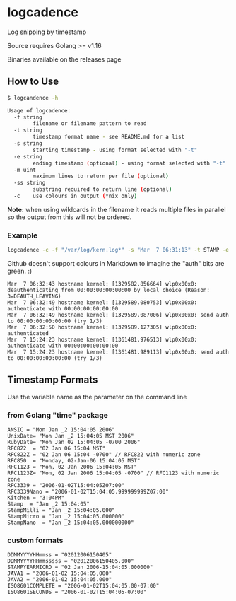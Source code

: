 # logcadence

Log snipping by timestamp

Source requires Golang >= v1.16

Binaries available on the releases page

## How to Use

```bash
$ logcandence -h

Usage of logcadence:
  -f string
        filename or filename pattern to read
  -t string
        timestamp format name - see README.md for a list
  -s string
        starting timestamp - using format selected with "-t"
  -e string
        ending timestamp (optional) - using format selected with "-t"
  -m uint
        maximum lines to return per file (optional)
  -ss string
        substring required to return line (optional)
  -c    use colours in output (*nix only) 
```

**Note:** when using wildcards in the filename it reads multiple files in parallel so the output from this will not be ordered.

### Example

```bash
logcadence -c -f "/var/log/kern.log*" -s "Mar  7 06:31:13" -t STAMP -e "Mar  7 23:59:01" -ss "auth"
```

Github doesn't support colours in Markdown to imagine the "auth" bits are green. :)

```log
Mar  7 06:32:43 hostname kernel: [1329582.856664] wlp0x00x0: deauthenticating from 00:00:00:00:00:00 by local choice (Reason: 3=DEAUTH_LEAVING)
Mar  7 06:32:49 hostname kernel: [1329589.080753] wlp0x00x0: authenticate with 00:00:00:00:00:00
Mar  7 06:32:49 hostname kernel: [1329589.087006] wlp0x00x0: send auth to 00:00:00:00:00:00 (try 1/3)
Mar  7 06:32:50 hostname kernel: [1329589.127305] wlp0x00x0: authenticated
Mar  7 15:24:23 hostname kernel: [1361481.976513] wlp0x00x0: authenticate with 00:00:00:00:00:00
Mar  7 15:24:23 hostname kernel: [1361481.989113] wlp0x00x0: send auth to 00:00:00:00:00:00 (try 1/3)
```

## Timestamp Formats

Use the variable name as the parameter on the command line

### from Golang "time" package

```golang
ANSIC = "Mon Jan _2 15:04:05 2006"
UnixDate= "Mon Jan _2 15:04:05 MST 2006"
RubyDate= "Mon Jan 02 15:04:05 -0700 2006"
RFC822  = "02 Jan 06 15:04 MST"
RFC822Z = "02 Jan 06 15:04 -0700" // RFC822 with numeric zone
RFC850  = "Monday, 02-Jan-06 15:04:05 MST"
RFC1123 = "Mon, 02 Jan 2006 15:04:05 MST"
RFC1123Z= "Mon, 02 Jan 2006 15:04:05 -0700" // RFC1123 with numeric zone
RFC3339 = "2006-01-02T15:04:05Z07:00"
RFC3339Nano = "2006-01-02T15:04:05.999999999Z07:00"
Kitchen = "3:04PM"
Stamp  = "Jan _2 15:04:05"
StampMilli = "Jan _2 15:04:05.000"
StampMicro = "Jan _2 15:04:05.000000"
StampNano  = "Jan _2 15:04:05.000000000"
```

### custom formats

```golang
DDMMYYYYHHmmss = "02012006150405"
DDMMYYYYHHmmsssss = "02012006150405.000"
STAMPYEARMICRO = "02 Jan 2006-15:04:05.000000"
JAVA1 = "2006-01-02 15:04:05,000"
JAVA2 = "2006-01-02 15:04:05.000"
ISO8601COMPLETE = "2006-01-02T15:04:05.00-07:00"
ISO8601SECONDS = "2006-01-02T15:04:05-07:00"
```
